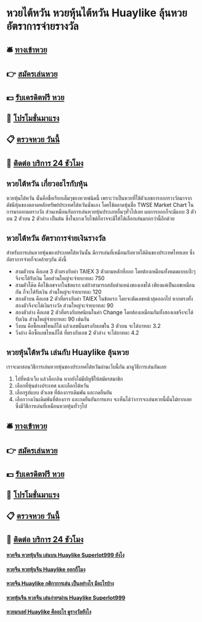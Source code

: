 # หวยไต้หวัน หวยหุ้นไต้หวัน Huaylike ลุ้นหวย อัตราการจ่ายรางวัล

## 🛎 [ทางเข้าหวย](https://bit.ly/3Lk43DA)
## 👉 [สมัครเล่นหวย](https://bit.ly/3Lk43DA)
## 💵 [รับเครดิตฟรี หวย](https://bit.ly/3RTpmhI)
## 👑 [โปรโมชั่นมาแรง](https://bit.ly/3RTpmhI)
## 📋 [ตรวจหวย วันนี้](https://bit.ly/3RTpmhI)
## 📱 [ติดต่อ บริการ 24 ชัวโมง](https://bit.ly/3RTpmhI)

## หวยไต้หวัน เกี่ยวอะไรกับหุ้น
หวยหุ้นไต้หวัน นั้นคือชื่อเรียกเต็มๆของหวยชนิดนี้ เพราะว่าเป็นหวยที่ใช้ตัวเลขการออกรางวัลมาจากดัชนีหุ้นของตลาดหลักทรัพย์ประเทศไต้หวันนั่นเอง โดยใช้ตลาดหุ้นชื่อ TWSE Market Chart ในการมาออกผลรางวัล ส่วนเหมือนกับการเล่นหวยหุ้นประเภทอื่นๆทั่วไปเลย ผลการออกก็จะมีแบบ 3 ตัวบน 2 ตัวบน 2 ตัวล่าง เป็นต้น ซึ่งในบางเว็บไซต์ก็อาจจะมีให้ได้เลือกเล่นมากกว่านี้อีกด้วย

## หวยไต้หวัน อัตราการจ่ายเงินรางวัล
สำหรับการเล่นหวยหุ้นของประเทศไต้หวันนั้น มีการเล่นที่เหมือนกับหวยใต้ดินของประเทศไทยเลย ซึ่งอัตราการจ่ายก็จะคล้ายๆกัน ดังนี้
- สามตัวบน คือเลข 3 ตัวตรงกับค่า TAIEX 3 ตัวตามหลักที่ออก โดยต้องเหมือนทั้งหมดแบบเป๊ะๆ จึงจะได้รับเงิน โดยส่วนใหญ่จะจ่ายบาทละ 750
- สามตัวโต๊ด คือใช้เลขจากในข้อแรก แต่ถ้าสามารถสลับตำแหน่งของเลขได้ เพียงแค่เป็นเลขเหมือนกัน ก็จะได้รับเงิน ส่วนใหญ่จะจ่ายบาทละ 120
- สองตัวบน คือเลข 2 ตัวที่ตรงกับค่า TAIEX ในข้อแรก โดยจะตัดเลขหน้าสุดออกไป หากตรงทั้งสองตัวจึงจะได้เงินรางวัล ส่วนใหญ่จะจ่ายบาทละ 90
- สองตัวล่าง คือเลข 2 ตัวที่ตรงกับทศนิยมในค่า Change โดยต้องเหมือนกันทั้งสองเลขจึงจะได้รับเงิน ส่วนใหญ่จ่ายบาทละ 90 เช่นกัน
- วิ่งบน คือซื้อเลขไหนก็ได้ แล้วเลขนั้นตรงกับเลขใน 3 ตัวบน จะได้บาทละ 3.2 
- วิ่งล่าง คือซื้อเลขไหนก็ได้ ที่ตรงกับเลข 2 ตัวล่าง จะได้บาทละ 4.2

## หวยหุ้นไต้หวัน เล่นกับ Huaylike ลุ้นหวย
เราจะมาสอนวิธีการเล่นหวยหุ้นของประเทศไต้หวันผ่านเว็บนี้กัน มาดูวิธีการเล่นกันเลย
1. ไปที่หน้าเว็บ แล้วล็อกอิน หากยังไม่มีบัญชีให้สมัครสมาชิก
2. เลือกที่หุ้นต่างประเทศ และเลือกไต้หวัน
3. เลือกรูปแบบ ตัวเลข ที่ต้องการเดิมพัน และกดยืนยัน
4. เลือกวางเงินเดิมพันที่ต้องการ และกดยืนยันการแทง
จะเห็นได้ว่าการจะเล่นหวยนี้นั้นไม่ยากเลย ซึ่งมีวิธีการเล่นที่เหมือนหวยหุ้นทั่วๆไป

## 🛎 [ทางเข้าหวย](https://bit.ly/3Lk43DA)
## 👉 [สมัครเล่นหวย](https://bit.ly/3Lk43DA)
## 💵 [รับเครดิตฟรี หวย](https://bit.ly/3RTpmhI)
## 👑 [โปรโมชั่นมาแรง](https://bit.ly/3RTpmhI)
## 📋 [ตรวจหวย วันนี้](https://bit.ly/3RTpmhI)
## 📱 [ติดต่อ บริการ 24 ชัวโมง](https://bit.ly/3RTpmhI)

#### [หวยจีน หวยหุ้นจีน เล่นบน Huaylike Superlot999 ยังไง](https://atom.io/themes/หวยจีน%20หวยหุ้นจีน%20เล่นบน%20Huaylike%20Superlot999%20ยังไง)
#### [หวยจีน หวยหุ้นจีน Huaylike ออกกี่โมง](https://atom.io/themes/หวยจีน%20หวยหุ้นจีน%20Huaylike%20ออกกี่โมง)
#### [หวยจีน Huaylike กติกาการเล่น เป็นอย่างไร มีอะไรบ้าง](https://atom.io/themes/หวยจีน%20Huaylike%20กติกาการเล่น%20เป็นอย่างไร%20มีอะไรบ้าง)
#### [หวยหุ้นจีน หวยจีน เล่นง่ายๆผ่าน Huaylike Superlot999](https://atom.io/themes/หวยหุ้นจีน%20หวยจีน%20เล่นง่ายๆผ่าน%20Huaylike%20Superlot999)
#### [หวยมาเลย์ Huaylike คืออะไร ดูรางวัลยังไง](https://atom.io/themes/หวยมาเลย์%20Huaylike%20คืออะไร%20ดูรางวัลยังไง)